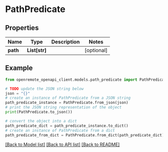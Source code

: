 # PathPredicate


## Properties

Name | Type | Description | Notes
------------ | ------------- | ------------- | -------------
**path** | **List[str]** |  | [optional] 

## Example

```python
from openremote_openapi_client.models.path_predicate import PathPredicate

# TODO update the JSON string below
json = "{}"
# create an instance of PathPredicate from a JSON string
path_predicate_instance = PathPredicate.from_json(json)
# print the JSON string representation of the object
print(PathPredicate.to_json())

# convert the object into a dict
path_predicate_dict = path_predicate_instance.to_dict()
# create an instance of PathPredicate from a dict
path_predicate_from_dict = PathPredicate.from_dict(path_predicate_dict)
```
[[Back to Model list]](../README.md#documentation-for-models) [[Back to API list]](../README.md#documentation-for-api-endpoints) [[Back to README]](../README.md)


